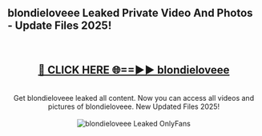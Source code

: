 <h2>blondieloveee Leaked Private Video And Photos - Update Files 2025!</h2>
<br>
<div align="center">
<h2><a href="https://top-ai-tools.click/QrbHav" rel="nofollow">🔴 CLICK HERE 🌐==►► blondieloveee</a></h2>
<br>
Get blondieloveee leaked all content. Now you can access all videos and pictures of blondieloveee. New Updated Files 2025!
<br>
<br>
<a href="https://top-ai-tools.click/QrbHav" rel="nofollow" data-target="animated-image.originalLink"><img src="https://i.ibb.co.com/WyWwxjT/player-gif2.gif" alt="blondieloveee Leaked  OnlyFans" style="max-width: 100%; display: inline-block;" data-target="animated-image.originalImage"></a>
</div>
<br>